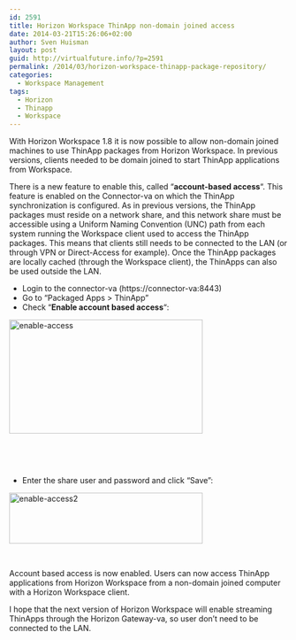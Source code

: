 ```yaml
---
id: 2591
title: Horizon Workspace ThinApp non-domain joined access
date: 2014-03-21T15:26:06+02:00
author: Sven Huisman
layout: post
guid: http://virtualfuture.info/?p=2591
permalink: /2014/03/horizon-workspace-thinapp-package-repository/
categories:
  - Workspace Management
tags:
  - Horizon
  - Thinapp
  - Workspace
---
```

With Horizon Workspace 1.8 it is now possible to allow non-domain joined machines to use ThinApp packages from Horizon Workspace. In previous versions, clients needed to be domain joined to start ThinApp applications from Workspace.

There is a new feature to enable this, called &#8220;**account-based access**&#8220;. This feature is enabled on the Connector-va on which the ThinApp synchronization is configured. As in previous versions, the ThinApp packages must reside on a network share, and this network share must be accessible using a Uniform Naming Convention (UNC) path from each system running the Workspace client used to access the ThinApp packages. This means that clients still needs to be connected to the LAN (or through VPN or Direct-Access for example). Once the ThinApp packages are locally cached (through the Workspace client), the ThinApps can also be used outside the LAN.

  * Login to the connector-va (https://connector-va:8443)
  * Go to &#8220;Packaged Apps > ThinApp&#8221;
  * Check &#8220;**Enable account based access**&#8220;:

[<img class="aligncenter size-medium wp-image-2594" alt="enable-access" src="https://svenhuisman.com/wp-content/uploads/2014/03/enable-access1-350x206.png" width="350" height="206" srcset="https://svenhuisman.com/wp-content/uploads/2014/03/enable-access1-350x206.png 350w, https://svenhuisman.com/wp-content/uploads/2014/03/enable-access1.png 1009w" sizes="(max-width: 350px) 100vw, 350px" />](https://svenhuisman.com/wp-content/uploads/2014/03/enable-access1.png)

&nbsp;

&nbsp;

  * Enter the share user and password and click &#8220;Save&#8221;:

[<img class="aligncenter size-medium wp-image-2593" alt="enable-access2" src="https://svenhuisman.com/wp-content/uploads/2014/03/enable-access2-350x92.png" width="350" height="92" srcset="https://svenhuisman.com/wp-content/uploads/2014/03/enable-access2-350x92.png 350w, https://svenhuisman.com/wp-content/uploads/2014/03/enable-access2.png 631w" sizes="(max-width: 350px) 100vw, 350px" />](https://svenhuisman.com/wp-content/uploads/2014/03/enable-access2.png)

&nbsp;

Account based access is now enabled. Users can now access ThinApp applications from Horizon Workspace from a non-domain joined computer with a Horizon Workspace client.

I hope that the next version of Horizon Workspace will enable streaming ThinApps through the Horizon Gateway-va, so user don&#8217;t need to be connected to the LAN.